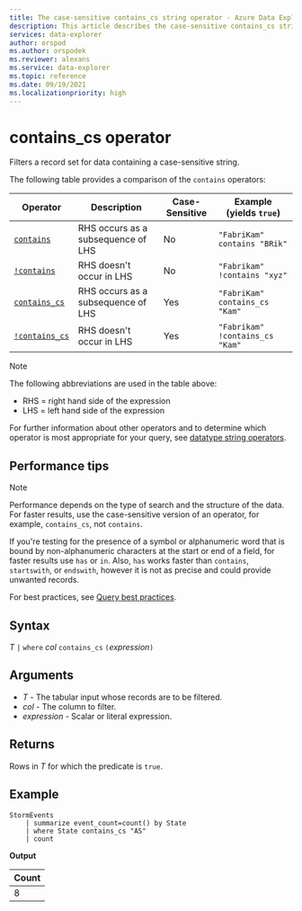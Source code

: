 ```yaml
---
title: The case-sensitive contains_cs string operator - Azure Data Explorer
description: This article describes the case-sensitive contains_cs string operator in Azure Data Explorer.
services: data-explorer
author: orspod
ms.author: orspodek
ms.reviewer: alexans
ms.service: data-explorer
ms.topic: reference
ms.date: 09/19/2021
ms.localizationpriority: high
---
```

# contains_cs operator

Filters a record set for data containing a case-sensitive string.

The following table provides a comparison of the `contains` operators:

|Operator   |Description   |Case-Sensitive  |Example (yields `true`)  |
|-----------|--------------|----------------|-------------------------|
|[`contains`](contains-operator.md) |RHS occurs as a subsequence of LHS |No |`"FabriKam" contains "BRik"`|
|[`!contains`](not-contains-operator.md) |RHS doesn't occur in LHS |No |`"Fabrikam" !contains "xyz"`|
|[`contains_cs`](contains-cs-operator.md) |RHS occurs as a subsequence of LHS |Yes |`"FabriKam" contains_cs "Kam"`|
|[`!contains_cs`](not-contains-cs-operator.md)   |RHS doesn't occur in LHS |Yes |`"Fabrikam" !contains_cs "Kam"`|

> [!NOTE]
> The following abbreviations are used in the table above:
>
> * RHS = right hand side of the expression
> * LHS = left hand side of the expression

For further information about other operators and to determine which operator is most appropriate for your query, see [datatype string operators](datatypes-string-operators.md). 

## Performance tips


> [!NOTE]
> Performance depends on the type of search and the structure of the data.
For faster results, use the case-sensitive version of an operator, for example, `contains_cs`, not `contains`.

If you're testing for the presence of a symbol or alphanumeric word that is bound by non-alphanumeric characters at the start or end of a field, for faster results use `has` or `in`. Also, `has` works faster than `contains`, `startswith`, or `endswith`, however it is not as precise and could provide unwanted records.

For best practices, see [Query best practices](best-practices.md).

## Syntax

*T* `|` `where` *col* `contains_cs` `(`*expression*`)`   

## Arguments

* *T* - The tabular input whose records are to be filtered.
* *col* - The column to filter.
* *expression* - Scalar or literal expression.

## Returns

Rows in *T* for which the predicate is `true`.

## Example

<!-- csl: https://help.kusto.windows.net/Samples -->
```kusto
StormEvents
    | summarize event_count=count() by State
    | where State contains_cs "AS"
    | count
```

**Output**

|Count|
|-----|
|8|